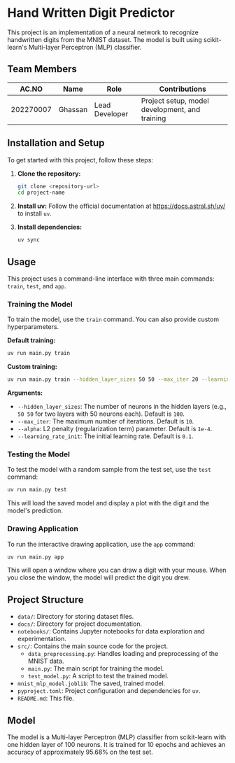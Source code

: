 # Hand Written Digit Predictor

This project is an implementation of a neural network to recognize handwritten digits from the MNIST dataset. The model is built using scikit-learn's Multi-layer Perceptron (MLP) classifier.

## Team Members

| AC.NO | Name | Role | Contributions |
|----|------|------|---------------|
| 202270007 | Ghassan | Lead Developer | Project setup, model development, and training |

## Installation and Setup

To get started with this project, follow these steps:

1.  **Clone the repository:**
    ```bash
    git clone <repository-url>
    cd project-name
    ```

2.  **Install uv:**
    Follow the official documentation at https://docs.astral.sh/uv/ to install `uv`.

3.  **Install dependencies:**
    ```bash
    uv sync
    ```

## Usage

This project uses a command-line interface with three main commands: `train`, `test`, and `app`.

### Training the Model

To train the model, use the `train` command. You can also provide custom hyperparameters.

**Default training:**
```bash
uv run main.py train
```

**Custom training:**
```bash
uv run main.py train --hidden_layer_sizes 50 50 --max_iter 20 --learning_rate_init 0.01
```

**Arguments:**

-   `--hidden_layer_sizes`: The number of neurons in the hidden layers (e.g., `50 50` for two layers with 50 neurons each). Default is `100`.
-   `--max_iter`: The maximum number of iterations. Default is `10`.
-   `--alpha`: L2 penalty (regularization term) parameter. Default is `1e-4`.
-   `--learning_rate_init`: The initial learning rate. Default is `0.1`.

### Testing the Model

To test the model with a random sample from the test set, use the `test` command:

```bash
uv run main.py test
```

This will load the saved model and display a plot with the digit and the model's prediction.

### Drawing Application

To run the interactive drawing application, use the `app` command:

```bash
uv run main.py app
```
This will open a window where you can draw a digit with your mouse. When you close the window, the model will predict the digit you drew.

## Project Structure

-   `data/`: Directory for storing dataset files.
-   `docs/`: Directory for project documentation.
-   `notebooks/`: Contains Jupyter notebooks for data exploration and experimentation.
-   `src/`: Contains the main source code for the project.
    -   `data_preprocessing.py`: Handles loading and preprocessing of the MNIST data.
    -   `main.py`: The main script for training the model.
    -   `test_model.py`: A script to test the trained model.
-   `mnist_mlp_model.joblib`: The saved, trained model.
-   `pyproject.toml`: Project configuration and dependencies for `uv`.
-   `README.md`: This file.

## Model

The model is a Multi-layer Perceptron (MLP) classifier from scikit-learn with one hidden layer of 100 neurons. It is trained for 10 epochs and achieves an accuracy of approximately 95.68% on the test set.
